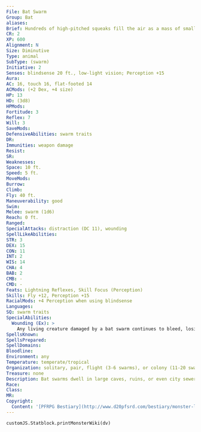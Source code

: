 ```yaml
---
File: Bat Swarm
Group: Bat
aliases: 
Brief: Hundreds of high-pitched squeaks fill the air as a mass of small, carnivorous bats surges forth, all of them hungry for blood.
CR: 2
XP: 600
Alignment: N
Size: Diminutive
Type: animal
SubType: (swarm)
Initiative: 2
Senses: blindsense 20 ft., low-light vision; Perception +15
Aura: 
AC: 16, touch 16, flat-footed 14
ACMods: (+2 Dex, +4 size)
HP: 13
HD: (3d8)
HPMods: 
Fortitude: 3
Reflex: 7
Will: 3
SaveMods: 
DefensiveAbilities: swarm traits
DR: 
Immunities: weapon damage
Resist: 
SR: 
Weaknesses: 
Space: 10 ft.
Speed: 5 ft.
MoveMods: 
Burrow: 
Climb: 
Fly: 40 ft.
Maneuverability: good
Swim: 
Melee: swarm (1d6)
Reach: 0 ft.
Ranged: 
SpecialAttacks: distraction (DC 11), wounding
SpellLikeAbilities: 
STR: 3
DEX: 15
CON: 11
INT: 2
WIS: 14
CHA: 4
BAB: 2
CMB: -
CMD: -
Feats: Lightning Reflexes, Skill Focus (Perception)
Skills: Fly +12, Perception +15
RacialMods: +4 Perception when using blindsense
Languages: 
SQ: swarm traits
SpecialAbilities:
  Wounding (Ex): >
    Any living creature damaged by a bat swarm continues to bleed, losing 1 hit point per round thereafter. Multiple wounds do not result in cumulative bleeding loss. The bleeding can be stopped by a DC 10 Heal check or the application of a cure spell or some other healing magic.
SpellsKnown: 
SpellsPrepared: 
SpellDomains: 
Bloodline: 
Environment: any
Temperature: temperate/tropical
Organization: solitary, pair, flight (3-6 swarms), or colony (11-20 swarms)
Treasure: none
Description: Bat swarms dwell in large caves, ruins, or even city sewers-anywhere they can find darkness to hide in during the day and a supply of food to feast upon at night. They are only encountered outside in a group at dawn or dusk, or when they have been startled and forced to flee their lairs.
Race: 
Class: 
MR: 
Copyright:
  Content: '[PFRPG Bestiary](http://www.d20pfsrd.com/bestiary/monster-listings/animals/bat/bat-swarm)'
---
```

```dataviewjs
customJS.Statblock.printMonsterWiki(dv)
```
